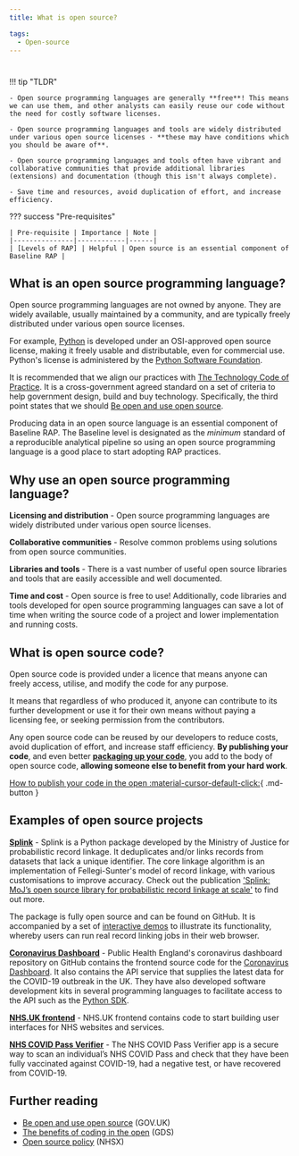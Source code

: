 ```yaml
---
title: What is open source?

tags: 
  - Open-source
---
```


#

!!! tip "TLDR"

    - Open source programming languages are generally **free**! This means we can use them, and other analysts can easily reuse our code without the need for costly software licenses.

    - Open source programming languages and tools are widely distributed under various open source licenses - **these may have conditions which you should be aware of**.

    - Open source programming languages and tools often have vibrant and collaborative communities that provide additional libraries (extensions) and documentation (though this isn't always complete).

    - Save time and resources, avoid duplication of effort, and increase efficiency.

??? success "Pre-requisites"

    | Pre-requisite | Importance | Note |
    |---------------|------------|------|
    | [Levels of RAP] | Helpful | Open source is an essential component of Baseline RAP |

## What is an open source programming language?

Open source programming languages are not owned by anyone. They are widely available, usually maintained by a community, and are typically freely distributed under various open source licenses.

For example, [Python] is developed under an OSI-approved open source license, making it freely usable and distributable, even for commercial use. Python's license is administered by the [Python Software Foundation].

It is recommended that we align our practices with [The Technology Code of Practice]. It is a cross-government agreed standard on a set of criteria to help government design, build and buy technology. Specifically, the third point states that we should [Be open and use open source].

Producing data in an open source language is an essential component of Baseline RAP. The Baseline level is designated as the _minimum_ standard of a reproducible analytical pipeline so using an open source programming language is a good place to start adopting RAP practices.

## Why use an open source programming language?

**Licensing and distribution** - Open source programming languages are widely distributed under various open source licenses.

**Collaborative communities** - Resolve common problems using solutions from open source communities.

**Libraries and tools** - There is a vast number of useful open source libraries and tools that are easily accessible and well documented.

**Time and cost** - Open source is free to use! Additionally, code libraries and tools developed for open source programming languages can save a lot of time when writing the source code of a project and lower implementation and running costs.

## What is open source code?

Open source code is provided under a licence that means anyone can freely access, utilise, and modify the code for any purpose.

It means that regardless of who produced it, anyone can contribute to its further development or use it for their own means without paying a licensing fee, or seeking permission from the contributors.

Any open source code can be reused by our developers to reduce costs, avoid duplication of effort, and increase staff efficiency.
**By publishing your code**, and even better **[packaging up your code]**, you add to the body of open source code, **allowing someone else to benefit from your hard work**.

[How to publish your code in the open :material-cursor-default-click:][how to publish your code in the open]{ .md-button }

## Examples of open source projects

**[Splink]** - Splink is a Python package developed by the Ministry of Justice for probabilistic record linkage. It deduplicates and/or links records from datasets that lack a unique identifier. The core linkage algorithm is an implementation of Fellegi-Sunter's model of record linkage, with various customisations to improve accuracy. Check out the publication ['Splink: MoJ’s open source library for probabilistic record linkage at scale'][splink-publication] to find out more.

The package is fully open source and can be found on GitHub. It is accompanied by a set of [interactive demos] to illustrate its functionality, whereby users can run real record linking jobs in their web browser.

**[Coronavirus Dashboard][coronavirus-dashboard-github]** - Public Health England's coronavirus dashboard repository on GitHub contains the frontend source code for the [Coronavirus Dashboard]. It also contains the API service that supplies the latest data for the COVID-19 outbreak in the UK. They have also developed software development kits in several programming languages to facilitate access to the API such as the [Python SDK].

**[NHS.UK frontend]** - NHS.UK frontend contains code to start building user interfaces for NHS websites and services.

**[NHS COVID Pass Verifier]** - The NHS COVID Pass Verifier app is a secure way to scan an individual’s NHS COVID Pass and check that they have been fully vaccinated against COVID-19, had a negative test, or have recovered from COVID-19.

## Further reading

- [Be open and use open source] (GOV.UK)
- [The benefits of coding in the open] (GDS)
- [Open source policy] (NHSX)

[levels of rap]: ./levels_of_RAP.md
[python]: https://www.python.org/about/
[python software foundation]: https://www.python.org/psf-landing/
[the technology code of practice]: https://www.gov.uk/guidance/the-technology-code-of-practice
[splink]: https://github.com/moj-analytical-services/splink/
[splink-publication]: https://www.gov.uk/government/publications/joined-up-data-in-government-the-future-of-data-linking-methods/splink-mojs-open-source-library-for-probabilistic-record-linkage-at-scale
[interactive demos]: https://github.com/moj-analytical-services/splink_demos
[coronavirus-dashboard-github]: https://github.com/publichealthengland/coronavirus-dashboard
[coronavirus dashboard]: https://coronavirus.data.gov.uk/
[python sdk]: https://github.com/publichealthengland/coronavirus-dashboard-api-python-sdk
[nhs.uk frontend]: https://github.com/nhsuk/nhsuk-frontend
[nhs covid pass verifier]: https://github.com/nhsx/covid-pass-verifier
[how to publish your code in the open]: ../implementing_RAP/workflow/how-to-publish-your-code-in-the-open.md
[be open and use open source]: https://www.gov.uk/guidance/be-open-and-use-open-source
[the benefits of coding in the open]: https://gds.blog.gov.uk/2017/09/04/the-benefits-of-coding-in-the-open/
[open source policy]: https://github.com/nhsx/open-source-policy/blob/main/open-source-policy.md
[rap community of practice github]: https://github.com/NHSDigital/rap-community-of-practice/issues
[packaging up your code]: ../training_resources/python/project-structure-and-packaging.md
